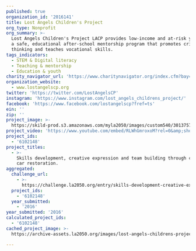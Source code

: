 ```yaml
---
published: true
organization_id: '2016141'
title: Lost Angels Children's Project
org_type: Nonprofit
org_summary: >-
  Lost Angels Children's Project LACP provides low-income and at-risk youth with
  a safe, educational after-school mentorship program that promotes critical
  thinking and teaches vocational skills.
tags_indicators:
  - STEM & Digital literacy
  - Teaching & mentorship
  - Education & youth
charity_navigator_url: 'https://www.charitynavigator.org/index.cfm?bay=search.profile&ein=473384907'
organization_website:
  - www.lostangelscp.org
twitter: 'https://twitter.com/LostAngelsCP'
instagram: 'https://www.instagram.com/lost_angels_childrens_project/'
facebook: 'https://www.facebook.com/lostangelscp?fref=ts'
ein: ''
zip: ''
project_image: >-
  https://skild-prod.s3.amazonaws.com/myla2050/images/custom540/3013757055741-team88.JPG
project_video: 'https://www.youtube.com/embed/RLWhGmroxoM?rel=0&amp;showinfo=0'
project_ids:
  - '6102148'
project_titles:
  - >-
    Skills development, creative expression and team building through classic
    car restoration.
aggregated:
  challenge_url:
    - >-
      https://challenge.la2050.org/entry/skills-development-creative-expression-and-team-building-through-classic-car-restoration
  project_ids:
    - '6102148'
  year_submitted:
    - '2016'
year_submitted: '2016'
calculated_project_ids:
  - '6102148'
cached_project_image: >-
  https://archive-assets.la2050.org/images/lost-angels-childrens-project/skild-prod.s3.amazonaws.com/myla2050/images/custom540/3013757055741-team88.JPG

---
```

